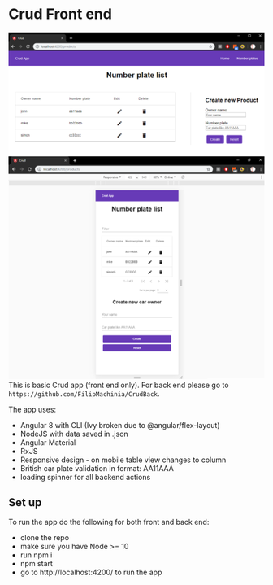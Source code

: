 # Crud Front end
![image](src/assets/screen.png)
![image](src/assets/screen2.png)
This is basic Crud app (front end only). For back end please go to `https://github.com/FilipMachinia/CrudBack`.

The app uses:
* Angular 8 with CLI (Ivy broken due to @angular/flex-layout)
* NodeJS with data saved in .json
* Angular Material
* RxJS
* Responsive design - on mobile table view changes to column
* British car plate validation in format: AA11AAA
* loading spinner for all backend actions

## Set up
To run the app do the following for both front and back end:
* clone the repo
* make sure you have Node >= 10
* run npm i 
* npm start
* go to  http://localhost:4200/ to run the app

